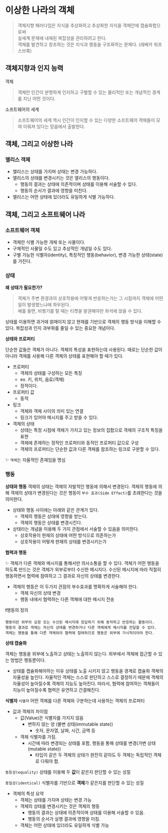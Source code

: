 # 이상한 나라의 객체

> 객체지향 패러다임은 지식을 추상화하고 추상화한 지식을 객체안에 캡슐화함으로써  
> 실세계 문제에 내재된 복잡성을 관리하려고 한다.  
> 객체를 발견하고 창조하는 것은 지식과 행동을 구조화하는 문제다.
> (레베카 워프스브록)

## 객체지향과 인지 능력

객체
> 객체란 인간이 분명하게 인지하고 구별할 수 있는 물리적인 또는 개념적인 경계를 지닌 어떤 것이다.

소프트웨어의 세계
> 소프트웨어의 세계 역시 인간이 인지할 수 있는 다양한 소프트웨어 객체들이 모여 이뤄져 있다는 믿음에서 출발한다.

## 객체, 그리고 이상한 나라

### 앨리스 객체
- 앨리스는 상태를 가지며 상태는 변경 가능하다.  
- 앨리스의 상태를 변경시키는 것은 앨리스의 행동이다.
	- 행동의 결과는 상태에 의존적이며 상태를 이용해 서술할 수 있다.
	- 행동의 순서가 결과에 영향을 미친다.
- 앨리스는 어떤 상태에 있더라도 유일하게 식별 가능하다.

## 객체, 그리고 소프트웨어 나라

### 소프트웨어 객체
- 객체란 식별 가능한 개체 또는 사물이다.
- 구체적인 사물일 수도 있고 추상적인 개념일 수도 있다.
- 구별 가능한 식별자(identity), 특징적인 행동(behavior), 변경 가능한 상태(state)를 가진다.

### 상태

**왜 상태가 필요한가?**
> 객체가 주변 환경과의 상호작용에 어떻게 반응하는가는 그 시점까지 객체에 어떤일이 발생했느냐에 좌우된다.  
> 예를 들면, 비행기를 탈 때는 티켓을 발권해야만 좌석에 앉을 수 있다.

상태를 이용하면 과거에 얽매이지 않고 현재를 기반으로 객체의 행동 방식을 이해할 수 있다.
복잡성과 인지 과부화를 줄일 수 있는 중요한 개념이다.

**상태와 프로퍼티**

단순한 값들은 객체가 아니다. 객체의 특성을 표현하는데 사용된다.
때로는 단순한 값이 아니라 객체를 사용해 다른 객체의 상태를 표현해야 할 때가 있다.

- 프로퍼티
  + 객체의 상태를 구성하는 모든 특징
  + ex. 키, 위치, 음료(객체)
  + 정적이다.
- 프로퍼티 값
  + 동적
- 링크 
  + 객체와 객체 사이의 의미 있는 연결 
  + 링크가 있어야 메시지를 주고 받을 수 있다.
- 객체의 상태
  + 상태는 특정 시점에 객체가 가지고 있는 정보의 집합으로 객체의 구조적 특징을 표현
  + 객체에 존재하는 정적인 프로퍼티와 동적인 프로퍼티 값으로 구성
  + 객체의 프로퍼티는 단순한 값과 다른 객체를 참조하는 링크로 구분할 수 있다.

✨ `객체`는 자율적인 존재임을 명심

### 행동

**상태와 행동**
객체의 상태는 객체의 자발적인 행동에 의해서 변경된다.
객체의 행동에 의해 객체의 상태가 변경된다는 것은 행동이 `부수 효과(Side Effect)`를 초래한다는 것을 의미한다.

- 상태와 행동 사이에는 아래와 같은 관계가 있다.
  + 객체의 행동은 상태에 영향을 받는다.
  + 객체의 행동은 상태를 변경시킨다.
- 상태라는 개념을 이용해 두 가지 관점에서 서술할 수 있음을 의미한다.
  + 상호작용이 현재의 상태에 어떤 방식으로 의존하는가
  + 상호작용이 어떻게 현재의 상태를 변경시키는가
 
**협력과 행동**

✨ 객체가 다른 객체와 메시지를 통해서만 의사소통을 할 수 있다.
객체가 어떤 행동을 하도록 만드는 것은 객체가 외부로부터 수신한 메시지다.
수신된 메시지에 따라 적절히 행동하면서 협력에 참여하고 그 결과로 자신의 상태를 변경한다.

- 객체의 행동은 이 두가지 관점의 부수효과를 명확하게 서술해야 한다.
  + 객체 자신의 상태 변경
  + 행동 내에서 협력하는 다른 객체에 대한 메시지 전송

❗️행동의 정의
```
행동이란 외부의 요청 또는 수신된 메시지에 응답하기 위해 동작하고 반응하는 활동이다.
행동의 결과로 객체는 자신의 상태를 변경하거나 다른 객체에게 메시지를 전달할 수 있다.
객체는 행동을 통해 다른 객체와의 협력에 참여하므로 행동은 외부에 가시적이어야 한다.
```

**상태 캡슐화**

객체는 행동을 외부에 노출하고 상태는 노출하지 않는다. 
외부에서 객체에 접근할 수 있는 방법은 행동뿐이다.

- 상태를 캡슐화해야하는 이유
상태를 노출 시키지 않고 행동을 경계로 캡슐화 객체의 자율성을 높인다.
자율적인 객체는 스스로 판단하고 스스로 결정하기 때문에 객체의 자율성이 높아질수록 객체의 지능도 높아진다.
따라서, 협력에 참여하는 객체들이 지능이 높아질수록 협력은 유연하고 간결해진다.

**식별자**
`식별자`
어떤 객체를 다른 객체와 구분하는데 사용하는 객체의 프로퍼티

- 값과 객체의 차이점
  + 값(Value)은 식별자를 가지지 않음
    + 변하지 않는 양 (불변 상태(immutable state))
      + 숫자, 문자열, 날짜, 시간, 금액 등
  + 객체 식별자를 가짐.
    + 시간에 따라 변경되는 상태를 포함, 행동을 통해 상태를 변경(가변 상태(mutable state))
      + 타입이 같은 두 객체의 상태가 완전히 같아도 두 객체는 독립적인 객체로 다뤄야 함.  

`동등성(equality)`
상태를 이용해 두 **값**이 같은지 판단할 수 있는 성질

`동일성(identical)`
식별자를 기반으로 **객체**가 같은지를 판단할 수 있는 성질

- 객체의 특성 요약
  + 객체는 상태를 가지며 상태는 변경 가능
  + 객체의 상태를 변경시키는 것은 객체의 행동
    + 행동의 결과는 상태에 의존적이며 상태를 이용해 서술할 수 있음.
    + 행동의 순서가 실행 결과에 영향을 미침.
  + 객체는 어떤 상태에 있더라도 유일하게 식별 가능 
